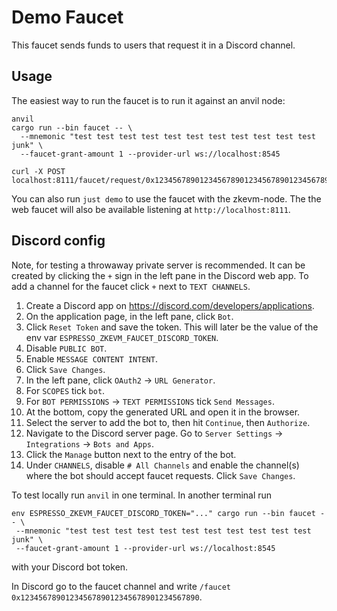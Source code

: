 # Demo Faucet

This faucet sends funds to users that request it in a Discord channel.

## Usage
The easiest way to run the faucet is to run it against an anvil node:

```
anvil
cargo run --bin faucet -- \
  --mnemonic "test test test test test test test test test test test junk" \
  --faucet-grant-amount 1 --provider-url ws://localhost:8545

curl -X POST localhost:8111/faucet/request/0x1234567890123456789012345678901234567890
```

You can also run `just demo` to use the faucet with the zkevm-node. The the web
faucet will also be available listening at `http://localhost:8111`.

## Discord config

Note, for testing a throwaway private server is recommended. It can be created
by clicking the `+` sign in the left pane in the Discord web app. To add a
channel for the faucet click `+` next to `TEXT CHANNELS`.

1. Create a Discord app on https://discord.com/developers/applications.
1. On the application page, in the left pane, click `Bot`.
1. Click `Reset Token` and save the token. This will later be the value of the
   env var `ESPRESSO_ZKEVM_FAUCET_DISCORD_TOKEN`.
1. Disable `PUBLIC BOT`.
1. Enable `MESSAGE CONTENT INTENT`.
1. Click `Save Changes`.
1. In the left pane, click `OAuth2` -> `URL Generator`.
1. For `SCOPES` tick `bot`.
1. For `BOT PERMISSIONS` -> `TEXT PERMISSIONS` tick `Send Messages`.
1. At the bottom, copy the generated URL and open it in the browser.
1. Select the server to add the bot to, then hit `Continue`, then `Authorize`.
1. Navigate to the Discord server page. Go to `Server Settings` ->
   `Integrations` -> `Bots and Apps`.
1. Click the `Manage` button next to the entry of the bot.
1. Under `CHANNELS`, disable `# All Channels` and enable the channel(s) where
   the bot should accept faucet requests. Click `Save Changes`.

To test locally run `anvil` in one terminal. In another terminal run
 ```
env ESPRESSO_ZKEVM_FAUCET_DISCORD_TOKEN="..." cargo run --bin faucet -- \
  --mnemonic "test test test test test test test test test test test junk" \
  --faucet-grant-amount 1 --provider-url ws://localhost:8545
 ```
with your Discord bot token.

In Discord go to the faucet channel and write `/faucet 0x1234567890123456789012345678901234567890`.
